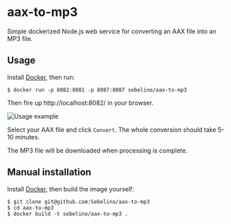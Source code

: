 # aax-to-mp3
Simple dockerized Node.js web service for converting an AAX file into an MP3 file.

## Usage
Install [Docker](https://www.docker.com/), then run:
```
$ docker run -p 8082:8081 -p 8087:8087 sebelino/aax-to-mp3
```
Then fire up http://localhost:8082/ in your browser.

![Usage example](https://user-images.githubusercontent.com/837775/64194974-a7ed6700-ce80-11e9-8f7d-63fa09c1fafc.png)

Select your AAX file and click `Convert`. The whole conversion should take 5-10 minutes.

The MP3 file will be downloaded when processing is complete.

## Manual installation
Install [Docker](https://www.docker.com/), then build the image yourself:
```
$ git clone git@github.com:Sebelino/aax-to-mp3
$ cd aax-to-mp3
$ docker build -t sebelino/aax-to-mp3 .
```
